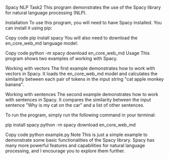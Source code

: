 Spacy NLP Task2
This program demonstrates the use of the Spacy library for natural language processing (NLP).

Installation
To use this program, you will need to have Spacy installed. You can install it using pip:

Copy code
pip install spacy
You will also need to download the en_core_web_md language model:

Copy code
python -m spacy download en_core_web_md
Usage
This program shows two examples of working with Spacy.

Working with vectors
The first example demonstrates how to work with vectors in Spacy. It loads the en_core_web_md model and calculates the similarity between each pair of tokens in the input string "cat apple monkey banana".

Working with sentences
The second example demonstrates how to work with sentences in Spacy. It compares the similarity between the input sentence "Why is my cat on the car" and a list of other sentences.

To run the program, simply run the following command in your terminal:

pip install spacy
python -m spacy download en_core_web_md

Copy code
python example.py
Note
This is just a simple example to demonstrate some basic functionalities of the Spacy library. Spacy has many more powerful features and capabilities for natural language processing, and I encourage you to explore them further.
